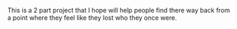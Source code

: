 This is a 2 part project that I hope will help people find there way back from a point where they feel like they lost who they once were.
